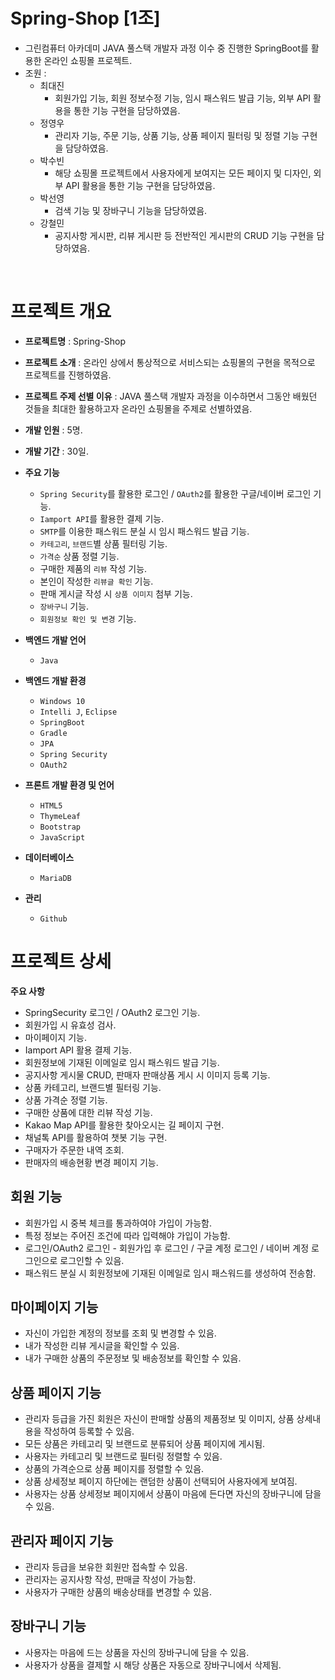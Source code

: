 # Spring-Shop [1조]
- 그린컴퓨터 아카데미 JAVA 풀스택 개발자 과정 이수 중 진행한 SpringBoot를 활용한 온라인 쇼핑몰 프로젝트.
- 조원 : 
  - 최대진
    - 회원가입 기능, 회원 정보수정 기능, 임시 패스워드 발급 기능, 외부 API 활용을 통한 기능 구현을 담당하였음.
  - 정영우
    - 관리자 기능, 주문 기능, 상품 기능, 상품 페이지 필터링 및 정렬 기능 구현을 담당하였음.
  - 박수빈
    - 해당 쇼핑몰 프로젝트에서 사용자에게 보여지는 모든 페이지 및 디자인, 외부 API 활용을 통한 기능 구현을 담당하였음.
  - 박선영
    - 검색 기능 및 장바구니 기능을 담당하였음.
  - 강철민
    - 공지사항 게시판, 리뷰 게시판 등 전반적인 게시판의 CRUD 기능 구현을 담당하였음.

<br/>

# 프로젝트 개요
- **프로젝트명** : Spring-Shop
- **프로젝트 소개** : 온라인 상에서 통상적으로 서비스되는 쇼핑몰의 구현을 목적으로 프로젝트를 진행하였음.
- **프로젝트 주제 선별 이유** : JAVA 풀스택 개발자 과정을 이수하면서 그동안 배웠던 것들을 최대한 활용하고자 온라인 쇼핑몰을 주제로 선별하였음.
- **개발 인원** : 5명.
- **개발 기간** : 30일.

- **주요 기능** 
  - `Spring Security`를 활용한 로그인 / `OAuth2`를 활용한 구글/네이버 로그인 기능.
  - `Iamport API`를 활용한 결제 기능.
  - `SMTP`를 이용한 패스워드 분실 시 임시 패스워드 발급 기능.
  - `카테고리`, `브랜드`별 상품 필터링 기능.
  - `가격순` 상품 정렬 기능.
  - 구매한 제품의 `리뷰` 작성 기능.
  - 본인이 작성한 `리뷰글 확인` 기능.
  - 판매 게시글 작성 시 `상품 이미지` 첨부 기능.
  - `장바구니` 기능.
  - `회원정보 확인 및 변경` 기능.
  
- **백엔드 개발 언어** 
  - `Java`
  
- **백엔드 개발 환경** 
  - `Windows 10`
  - `Intelli J`, `Eclipse`
  - `SpringBoot`
  - `Gradle`
  - `JPA`
  - `Spring Security`
  - `OAuth2`
  
- **프론트 개발 환경 및 언어**
  - `HTML5`
  - `ThymeLeaf`
  - `Bootstrap`
  - `JavaScript`
  
- **데이터베이스**
  - `MariaDB`
  
- **관리**
  - `Github`
  
# 프로젝트 상세

**주요 사항**
  - SpringSecurity 로그인 / OAuth2 로그인 기능.
  - 회원가입 시 유효성 검사.
  - 마이페이지 기능.
  - Iamport API 활용 결제 기능.
  - 회원정보에 기재된 이메일로 임시 패스워드 발급 기능.
  - 공지사항 게시물 CRUD, 판매자 판매상품 게시 시 이미지 등록 기능.
  - 상품 카테고리, 브랜드별 필터링 기능.
  - 상품 가격순 정렬 기능.
  - 구매한 상품에 대한 리뷰 작성 기능.
  - Kakao Map API를 활용한 찾아오시는 길 페이지 구현.
  - 채널톡 API를 활용하여 챗봇 기능 구현.
  - 구매자가 주문한 내역 조회.
  - 판매자의 배송현황 변경 페이지 기능.

## 회원 기능
  - 회원가입 시 중복 체크를 통과하여야 가입이 가능함.
  - 특정 정보는 주어진 조건에 따라 입력해야 가입이 가능함.
  - 로그인/OAuth2 로그인 - 회원가입 후 로그인 / 구글 계정 로그인 / 네이버 계정 로그인으로 로그인할 수 있음.
  - 패스워드 분실 시 회원정보에 기재된 이메일로 임시 패스워드를 생성하여 전송함.
  
## 마이페이지 기능
  - 자신이 가입한 계정의 정보를 조회 및 변경할 수 있음.
  - 내가 작성한 리뷰 게시글을 확인할 수 있음.
  - 내가 구매한 상품의 주문정보 및 배송정보를 확인할 수 있음.
  
## 상품 페이지 기능
  - 관리자 등급을 가진 회원은 자신이 판매할 상품의 제품정보 및 이미지, 상품 상세내용을 작성하여 등록할 수 있음.
  - 모든 상품은 카테고리 및 브랜드로 분류되어 상품 페이지에 게시됨.
  - 사용자는 카테고리 및 브랜드로 필터링 정렬할 수 있음.
  - 상품의 가격순으로 상품 페이지를 정렬할 수 있음.
  - 상품 상세정보 페이지 하단에는 랜덤한 상품이 선택되어 사용자에게 보여짐.
  - 사용자는 상품 상세정보 페이지에서 상품이 마음에 든다면 자신의 장바구니에 담을 수 있음.
  
## 관리자 페이지 기능
  - 관리자 등급을 보유한 회원만 접속할 수 있음.
  - 관리자는 공지사항 작성, 판매글 작성이 가능함.
  - 사용자가 구매한 상품의 배송상태를 변경할 수 있음.
  
## 장바구니 기능
  - 사용자는 마음에 드는 상품을 자신의 장바구니에 담을 수 있음.
  - 사용자가 상품을 결제할 시 해당 상품은 자동으로 장바구니에서 삭제됨.
  
  
  
